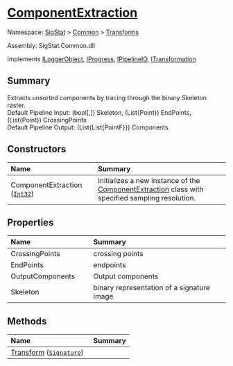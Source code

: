 # [ComponentExtraction](./ComponentExtraction.md)

Namespace: [SigStat]() > [Common](./../README.md) > [Transforms](./README.md)

Assembly: SigStat.Common.dll

Implements [ILoggerObject](./../ILoggerObject.md), [IProgress](./../Helpers/IProgress.md), [IPipelineIO](./../Pipeline/IPipelineIO.md), [ITransformation](./../ITransformation.md)

## Summary
Extracts unsorted components by tracing through the binary Skeleton raster.  <br>Default Pipeline Input: (bool[,]) Skeleton, (List{Point}) EndPoints, (List{Point}) CrossingPoints<br>Default Pipeline Output: (List{List{PointF}}) Components

## Constructors

| <span>Name&nbsp;&nbsp;&nbsp;&nbsp;&nbsp;&nbsp;&nbsp;&nbsp;&nbsp;&nbsp;&nbsp;&nbsp;&nbsp;&nbsp;&nbsp;&nbsp;&nbsp;&nbsp;&nbsp;&nbsp;&nbsp;&nbsp;&nbsp;&nbsp;&nbsp;&nbsp;&nbsp;&nbsp;&nbsp;&nbsp;</span> | Summary | 
| :--- | :--- | 
| ComponentExtraction ([`Int32`](https://docs.microsoft.com/en-us/dotnet/api/System.Int32)) | Initializes a new instance of the [ComponentExtraction](https://github.com/hargitomi97/sigstat/blob/master/docs/md/SigStat/Common/Transforms/ComponentExtraction.md) class with specified sampling resolution. | 


## Properties

| <span>Name&nbsp;&nbsp;&nbsp;&nbsp;&nbsp;&nbsp;&nbsp;&nbsp;&nbsp;&nbsp;&nbsp;&nbsp;&nbsp;&nbsp;&nbsp;&nbsp;&nbsp;&nbsp;&nbsp;&nbsp;&nbsp;&nbsp;&nbsp;&nbsp;&nbsp;&nbsp;&nbsp;&nbsp;&nbsp;&nbsp;</span> | Summary | 
| :--- | :--- | 
| CrossingPoints | crossing points | 
| EndPoints | endpoints | 
| OutputComponents | Output components | 
| Skeleton | binary representation of a signature image | 


## Methods

| <span>Name&nbsp;&nbsp;&nbsp;&nbsp;&nbsp;&nbsp;&nbsp;&nbsp;&nbsp;&nbsp;&nbsp;&nbsp;&nbsp;&nbsp;&nbsp;&nbsp;&nbsp;&nbsp;&nbsp;&nbsp;&nbsp;&nbsp;&nbsp;&nbsp;&nbsp;&nbsp;&nbsp;&nbsp;&nbsp;&nbsp;</span> | Summary | 
| :--- | :--- | 
| [Transform](./Methods/ComponentExtraction--Transform.md) ([`Signature`](./../Signature.md)) |  | 


